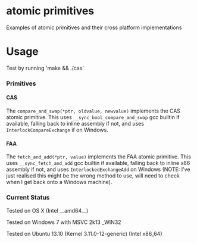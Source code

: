 atomic primitives
=================

Examples of atomic primitives and their cross platform implementations

# Usage

Test by running 'make && ./cas'

### Primitives

#### CAS

The `compare_and_swap(*ptr, oldvalue, newvalue)` implements the CAS atomic primitive. This uses `__sync_bool_compare_and_swap` gcc builtin if available, falling back to inline assembly if not, and uses `InterlockCompareExchange` if on Windows.

#### FAA

The `fetch_and_add(*ptr, value)` implements the FAA atomic primitive. This uses `__sync_fetch_and_add` gcc builtin if available, falling back to inline x86 assembly if not, and uses `InterlockedExchangeAdd` on Windows (NOTE: I've just realised this might be the wrong method to use, will need to check when I get back onto a Windows machine).

### Current Status

Tested on OS X (Intel \_\_amd64\_\_)

Tested on Windows 7 with MSVC 2k13 _WIN32

Tested on Ubuntu 13.10 (Kernel 3.11.0-12-generic) (Intel x86_64)
